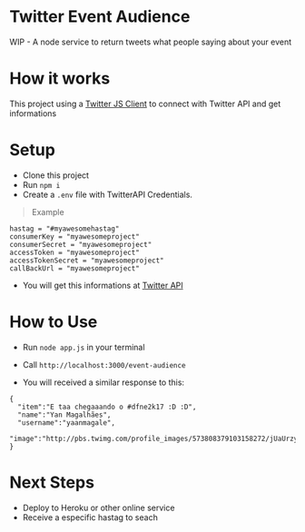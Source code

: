 # Twitter Event Audience

WIP - A node service to return tweets what people saying about your event

# How it works
This project using a [Twitter JS Client](https://github.com/BoyCook/TwitterJSClient) to connect with Twitter API and get informations

# Setup
- Clone this project
- Run `npm i`
- Create a `.env` file with TwitterAPI Credentials.

> Example

```
hastag = "#myawesomehastag"
consumerKey = "myawesomeproject"
consumerSecret = "myawesomeproject"
accessToken = "myawesomeproject"
accessTokenSecret = "myawesomeproject"
callBackUrl = "myawesomeproject"
```
- You will get this informations at [Twitter API](https://developer.twitter.com/en/docs/basics/getting-started)

# How to Use

- Run `node app.js` in your terminal
- Call `http://localhost:3000/event-audience`

- You will received a similar response to this:

```
{  
  "item":"E taa chegaaando o #dfne2k17 :D :D",
  "name":"Yan Magalhães",
  "username":"yaanmagale",
  "image":"http://pbs.twimg.com/profile_images/573808379103158272/jUaUrzy4_normal.jpeg"
}
```   

# Next Steps
- Deploy to Heroku or other online service
- Receive a especific hastag to seach
